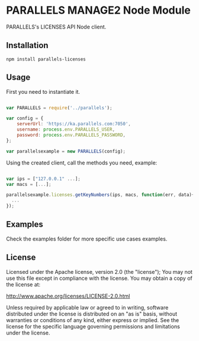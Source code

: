 PARALLELS MANAGE2 Node Module
=========

PARALLELS's LICENSES API Node client.

## Installation

```
npm install parallels-licenses
```

## Usage

First you need to instantiate it.

```javascript

var PARALLELS = require('../parallels');

var config = {
    serverUrl: 'https://ka.parallels.com:7050',
    username: process.env.PARALLELS_USER,
    password: process.env.PARALLELS_PASSWORD,
};

var parallelsexample = new PARALLELS(config);
```

Using the created client, call the methods you need, example:

```javascript

var ips = ["127.0.0.1" ...];
var macs = [...];

parallelsexample.licenses.getKeyNumbers(ips, macs, function(err, data){
  ...
});

```


## Examples

Check the examples folder for more specific use cases examples.

## License

Licensed under the Apache license, version 2.0 (the "license"); You may not use this file except in compliance with the license. You may obtain a copy of the license at:

http://www.apache.org/licenses/LICENSE-2.0.html

Unless required by applicable law or agreed to in writing, software distributed under the license is distributed on an "as is" basis, without warranties or conditions of any kind, either express or implied. See the license for the specific language governing permissions and limitations under the license.

